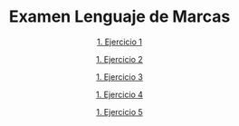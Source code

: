 <div align="center">

# Examen Lenguaje de Marcas

[1. Ejercicio 1](./Ej1.psc)

[1. Ejercicio 2](./Ej2.psc)

[1. Ejercicio 3](./Ej3.psc)

[1. Ejercicio 4](./Ej4.psc)

[1. Ejercicio 5](./Ej5.psc)

</div>
